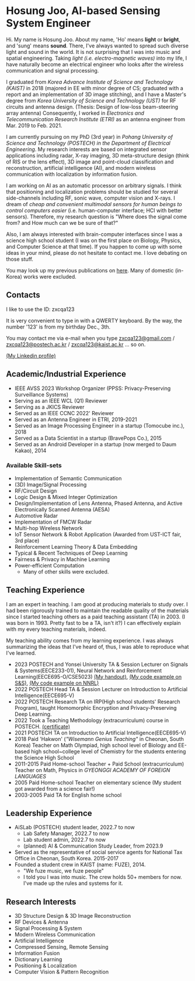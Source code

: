 # Hosung Joo, AI-based Sensing System Engineer
Hi. My name is Hosung Joo. About my name, 'Ho' means <b>light</b> or <b>bright</b>, and 'sung' means <b>sound</b>. There, I've always wanted to spread such diverse light and sound in the world. It is not surprising that I was into music and spatial engineering. Taking <i>light (i.e. electro-magnetic waves)</i> into my life, I have naturally become an electrical engineer who looks after the wireless communication and signal processing.

I graduated from <i>Korea Advance Institute of Science and Technology (KAIST)</i> in 2018 (majored in EE with minor degree of CS; graduated with a report and an implementation of 3D image stitching), and I have a Master's degree from <i>Korea University of Science and Technology (UST)</i> for RF circuits and antenna design. (Thesis: Design of low-loss beam-steering array antenna) Consequently, I worked in <i>Electronics and Telecommunication Research Institute (ETRI)</i> as an antenna engineer from Mar. 2019 to Feb. 2021.

I am currently pursuing on my PhD (3rd year) in <i>Pohang University of Science and Technology (POSTECH) in the Department of Electrical Engineering</i>. My research interests are based on integrated sensor applications including radar, X-ray imaging, 3D meta-structure design (think of RIS or the lens effect), 3D image and point-cloud classification and reconstruction, artificial intelligence (AI), and modern wireless communication with localization by information fusion.

I am working on AI as an automatic processor on arbitrary signals. I think that positioning and localization problems should be studied for several side-channels including RF, sonic wave, computer vision and X-rays. I dream of <i>cheap and convenient multimodal sensors for human beings to control computers easier</i> (i.e. human-computer interface; HCI with better sensors). Therefore, my research question is "Where does the signal come from? and How much can we be sure of that?"

Also, I am always interested with brain-computer interfaces since I was a science high school student (I was on the first place on Biology, Physics, and Computer Science at that time). If you happen to come up with some ideas in your mind, please do not hesitate to contact me. I love debating on those stuff.

You may look up my previous publications on <a href="https://scholar.google.co.kr/citations?user=4faCzH8AAAAJ&hl=en&oi=ao">here</a>. Many of domestic (in-Korea) works were excluded.

## Contacts

I like to use the ID: zxcqa123

It is very convenient to type in with a QWERTY keyboard. By the way, the number '123' is from my birthday Dec., 3th.

You may contact me via e-mail when you type zxcqa123@gmail.com / zxcqa123@postech.ac.kr / zxcqa123@kaist.ac.kr ... so on.

<a href="https://www.linkedin.com/in/hosung-joo-a74168227/">(My Linkedin profile)</a>


## Academic/Industrial Experience

- IEEE AVSS 2023 Workshop Organizer (PPSS: Privacy-Preserving Surveillance Systems)
- Serving as an IEEE WCL (Q1) Reviewer
- Serving as a JKICS Reviewer
- Served as an IEEE CCNC 2022' Reviewer
- Served as an Antenna Engineer in ETRI, 2019-2021
- Served as an Image Processing Engineer in a startup (Tomocube inc.), 2018
- Served as a Data Scientist in a startup (BravePops Co.), 2015
- Served as an Android Developer in a startup (now merged to Daum Kakao), 2014

### Available Skill-sets

- Implementation of Semantic Communication
- (3D) Image/Signal Processing
- RF/Circuit Design
- Logic Design & Mixed Integer Optimization
- Design/Implementation of Lens Antenna, Phased Antenna, and Active Electronically Scanned Antenna (AESA)
- Automotive Radar
- Implementation of FMCW Radar
- Multi-hop Wireless Network
- IoT Sensor Network & Robot Application (Awarded from UST-ICT fair, 3rd place)
- Reinforcement Learning Theory & Data Embedding
- Typical & Recent Techniques of Deep Learning
- Fairness & Privacy in Machine Learning
- Power-efficient Computation
    - Many of other skills were excluded.

## Teaching Experience

I am an expert in teaching. I am good at producing materials to study over. I had been rigorously trained to maintain the readable quality of the materials since I started teaching others as a paid teaching assistant (TA) in 2003. (I was born in 1993. Pretty fast to be a TA, isn't it?) I can effectively explain with my every teaching materials, indeed.

My teaching ability comes from my learning experience. I was always summarizing the ideas that I've heard of, thus, I was able to reproduce what I've learned.

- 2023      POSTECH and Yonsei University TA & Session Lecturer on Signals & Systems(EECE233-01), Neural Network and Reinforcement Learning(EECE695-O/CSE5023) <a href="https://docs.google.com/document/d/1bWGr1_61Ak2GMog7szRrm8lMRSePG7_I5W2b-hn48ok/edit?usp=sharing">(My handout)</a>, <a href="https://colab.research.google.com/drive/14MVJ-FQDeuv9B1O4Mn3GQRRQ9XjisBuJ?usp=sharing">(My code example on S&S)</a>, <a href="https://colab.research.google.com/drive/1HnjV2788ek_Be2K6Q0mhQlB50QKyCwbQ?usp=sharing">(My code example on NNRL)</a>
- 2022      POSTECH Head TA & Session Lecturer on Introduction to Artificial Intelligence(EECE695-V)
- 2022      POSTECH Research TA on IRP(High school students' Research Program), taught Homomorphic Encryption and Privacy-Preserving Deep Learning.
- 2022      Took a Teaching Methodology (extracurriculum) course in POSTECH. <a href="https://drive.google.com/file/d/15X1rQAO1y33lk6iv1xclfuXvls2dtGqj/view?usp=drivesdk">(certificate)</a>
- 2021      POSTECH TA on Introduction to Artificial Intelligence(EECE695-V)
- 2018      Paid 'Hakwon' (<i>"Wisemann Genius Teaching"</i> in Cheonan, South Korea) Teacher on Math Olympiad, high school level of Biology and EE-based high school~college level of Chemistry for the students entering the Science High School
- 2011-2015 Paid Home-school Teacher + Paid School (extracurriculum) Teacher on Math, Physics in <i>GYEONGGI ACADEMY OF FOREIGN LANGUAGES</i>
- 2005      Paid Home-school Teacher on elementary science (My student got awarded from a science fair!)
- 2003-2005 Paid TA for English home school

## Leadership Experience

- AiSLab (POSTECH) student leader, 2022.7 to now
    - Lab Safety Manager, 2022.7 to now
    - Lab student admin, 2022.7 to now
    - (planned) AI & Communication Study Leader, from 2023.9
- Served as the representative of social service agents for National Tax Office in Cheonan, South Korea. 2015-2017
- Founded a student crew in KAIST (name: FUZE), 2014.
    - "We fuze music, we fuze people"
    - I told you I was into music. The crew holds 50+ members for now. I've made up the rules and systems for it.


## Research Interests

- 3D Structure Design & 3D Image Reconstruction
- RF Devices & Antenna
- Signal Processing & System
- Modern Wireless Communication
- Artificial Intelligence
- Compressed Sensing, Remote Sensing
- Information Fusion
- Dictionary Learning
- Positioning & Localization
- Computer Vision & Pattern Recognition
